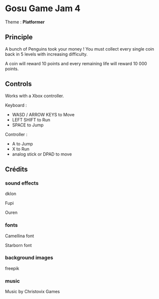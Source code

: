 # Gosu Game Jam 4
Theme : **Platformer**

## Principle
A bunch of Penguins took your money ! You must collect every single coin back in 5 levels with increasing difficulty.

A coin will reward 10 points and every remaining life will reward 10 000 points.

## Controls
Works with a Xbox controller.

Keyboard :
- WASD / ARROW KEYS to Move
- LEFT SHIFT to Run
- SPACE to Jump

Controller :
- A to Jump
- X to Run
- analog stick or DPAD to move

## Crédits
### sound effects
dklon

Fupi

Ouren


### fonts
Camellina font

Starborn font

### background images
freepik

### music
Music by Christovix Games

